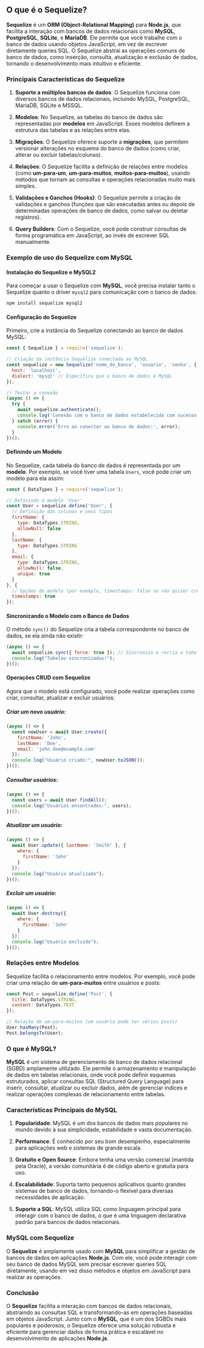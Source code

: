 ## O que é o Sequelize?

**Sequelize** é um **ORM (Object-Relational Mapping)** para **Node.js**, que facilita a interação com bancos de dados relacionais como **MySQL**, **PostgreSQL**, **SQLite**, e **MariaDB**. Ele permite que você trabalhe com o banco de dados usando objetos JavaScript, em vez de escrever diretamente queries SQL. O Sequelize abstrai as operações comuns de banco de dados, como inserção, consulta, atualização e exclusão de dados, tornando o desenvolvimento mais intuitivo e eficiente.

### Principais Características do Sequelize

1. **Suporte a múltiplos bancos de dados**: O Sequelize funciona com diversos bancos de dados relacionais, incluindo MySQL, PostgreSQL, MariaDB, SQLite e MSSQL.
   
2. **Modelos**: No Sequelize, as tabelas do banco de dados são representadas por **modelos** em JavaScript. Esses modelos definem a estrutura das tabelas e as relações entre elas.

3. **Migrações**: O Sequelize oferece suporte a **migrações**, que permitem versionar alterações no esquema do banco de dados (como criar, alterar ou excluir tabelas/colunas).

4. **Relações**: O Sequelize facilita a definição de relações entre modelos (como **um-para-um**, **um-para-muitos**, **muitos-para-muitos**), usando métodos que tornam as consultas e operações relacionadas muito mais simples.

5. **Validações e Ganchos (Hooks)**: O Sequelize permite a criação de validações e ganchos (funções que são executadas antes ou depois de determinadas operações de banco de dados, como salvar ou deletar registros).

6. **Query Builders**: Com o Sequelize, você pode construir consultas de forma programática em JavaScript, ao invés de escrever SQL manualmente.

### Exemplo de uso do Sequelize com MySQL

#### Instalação do Sequelize e MySQL2

Para começar a usar o Sequelize com **MySQL**, você precisa instalar tanto o Sequelize quanto o driver `mysql2` para comunicação com o banco de dados:

```bash
npm install sequelize mysql2
```

#### Configuração do Sequelize

Primeiro, crie a instância do Sequelize conectando ao banco de dados MySQL:

```javascript
const { Sequelize } = require('sequelize');

// Criação da instância Sequelize conectada ao MySQL
const sequelize = new Sequelize('nome_do_banco', 'usuario', 'senha', {
  host: 'localhost',
  dialect: 'mysql' // Especifica que o banco de dados é MySQL
});

// Testar a conexão
(async () => {
  try {
    await sequelize.authenticate();
    console.log('Conexão com o banco de dados estabelecida com sucesso!');
  } catch (error) {
    console.error('Erro ao conectar ao banco de dados:', error);
  }
})();
```

#### Definindo um Modelo

No Sequelize, cada tabela do banco de dados é representada por um **modelo**. Por exemplo, se você tiver uma tabela `Users`, você pode criar um modelo para ela assim:

```javascript
const { DataTypes } = require('sequelize');

// Definindo o modelo 'User'
const User = sequelize.define('User', {
  // Definição das colunas e seus tipos
  firstName: {
    type: DataTypes.STRING,
    allowNull: false
  },
  lastName: {
    type: DataTypes.STRING
  },
  email: {
    type: DataTypes.STRING,
    allowNull: false,
    unique: true
  }
}, {
  // Opções do modelo (por exemplo, timestamps: false se não quiser createdAt/updatedAt)
  timestamps: true
});
```

#### Sincronizando o Modelo com o Banco de Dados

O método `sync()` do Sequelize cria a tabela correspondente no banco de dados, se ela ainda não existir:

```javascript
(async () => {
  await sequelize.sync({ force: true }); // Sincroniza e recria a tabela se já existir
  console.log("Tabelas sincronizadas!");
})();
```

#### Operações CRUD com Sequelize

Agora que o modelo está configurado, você pode realizar operações como criar, consultar, atualizar e excluir usuários:

##### Criar um novo usuário:

```javascript
(async () => {
  const newUser = await User.create({
    firstName: 'John',
    lastName: 'Doe',
    email: 'john.doe@example.com'
  });
  console.log("Usuário criado:", newUser.toJSON());
})();
```

##### Consultar usuários:

```javascript
(async () => {
  const users = await User.findAll();
  console.log("Usuários encontrados:", users);
})();
```

##### Atualizar um usuário:

```javascript
(async () => {
  await User.update({ lastName: 'Smith' }, {
    where: {
      firstName: 'John'
    }
  });
  console.log("Usuário atualizado");
})();
```

##### Excluir um usuário:

```javascript
(async () => {
  await User.destroy({
    where: {
      firstName: 'John'
    }
  });
  console.log("Usuário excluído");
})();
```

### Relações entre Modelos

Sequelize facilita o relacionamento entre modelos. Por exemplo, você pode criar uma relação de **um-para-muitos** entre usuários e posts:

```javascript
const Post = sequelize.define('Post', {
  title: DataTypes.STRING,
  content: DataTypes.TEXT
});

// Relação de um-para-muitos (um usuário pode ter vários posts)
User.hasMany(Post);
Post.belongsTo(User);
```

### O que é MySQL?

**MySQL** é um sistema de gerenciamento de banco de dados relacional (SGBD) amplamente utilizado. Ele permite o armazenamento e manipulação de dados em tabelas relacionais, onde você pode definir esquemas estruturados, aplicar consultas SQL (Structured Query Language) para inserir, consultar, atualizar ou excluir dados, além de gerenciar índices e realizar operações complexas de relacionamento entre tabelas.

### Características Principais do MySQL

1. **Popularidade**: MySQL é um dos bancos de dados mais populares no mundo devido à sua simplicidade, estabilidade e vasta documentação.
   
2. **Performance**: É conhecido por seu bom desempenho, especialmente para aplicações web e sistemas de grande escala.

3. **Gratuito e Open Source**: Embora tenha uma versão comercial (mantida pela Oracle), a versão comunitária é de código aberto e gratuita para uso.

4. **Escalabilidade**: Suporta tanto pequenos aplicativos quanto grandes sistemas de banco de dados, tornando-o flexível para diversas necessidades de aplicação.

5. **Suporte a SQL**: MySQL utiliza SQL como linguagem principal para interagir com o banco de dados, o que é uma linguagem declarativa padrão para bancos de dados relacionais.

### MySQL com Sequelize

O **Sequelize** é amplamente usado com **MySQL** para simplificar a gestão de bancos de dados em aplicações **Node.js**. Com ele, você pode interagir com seu banco de dados MySQL sem precisar escrever queries SQL diretamente, usando em vez disso métodos e objetos em JavaScript para realizar as operações.

### Conclusão

O **Sequelize** facilita a interação com bancos de dados relacionais, abstraindo as consultas SQL e transformando-as em operações baseadas em objetos JavaScript. Junto com o **MySQL**, que é um dos SGBDs mais populares e poderosos, o Sequelize oferece uma solução robusta e eficiente para gerenciar dados de forma prática e escalável no desenvolvimento de aplicações **Node.js**.